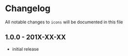 # Changelog

All notable changes to `icons` will be documented in this file

## 1.0.0 - 201X-XX-XX

- initial release
